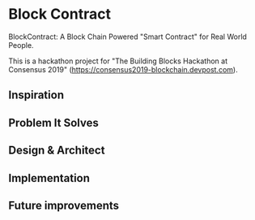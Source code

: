 # Block Contract
BlockContract: A Block Chain Powered "Smart Contract" for Real World People. 

This is a hackathon project for "The Building Blocks Hackathon at Consensus 2019" (https://consensus2019-blockchain.devpost.com). 

## Inspiration 


## Problem It Solves


## Design & Architect


## Implementation 


## Future improvements
